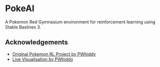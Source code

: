 # PokeAI

A Pokemon Red Gymnasium environment for reinforcement learning using Stable Baslines 3.


## Acknowledgements

 - [Original Pokemon RL Project by PWhiddy](https://github.com/PWhiddy/PokemonRedExperiments)
 - [Live Visualisation by PWhiddy](https://github.com/pwhiddy/pokerl-map-viz/)


